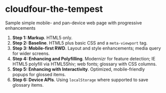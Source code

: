 cloudfour-the-tempest
=====================

Sample simple mobile- and pan-device web page with progressive enhancements

1. **Step 1: Markup**. HTML5 only.
2. **Step 2: Baseline**. HTML5 plus basic CSS and a `meta-viewport` tag.
3. **Step 3: Mobile-first RWD**. Layout and style enhancements; media query for wider screens.
4. **Step 4: Enhancing and Polyfilling**. Modernizr for feature detection; IE HTML5 polyfill via HTML5Shiv; web fonts; glossary with CSS columns.
5. **Step 5: Enhancing with Interactivity**. Optimized, mobile-friendly popups for glossed items.
6. **Step 6: Device APIs**. Using `localStorage` where supported to save glossary items.
